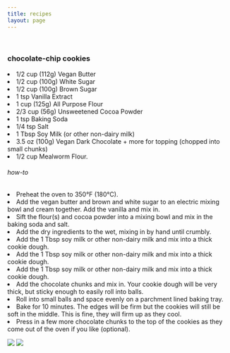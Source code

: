```yaml
---
title: recipes
layout: page
---
```


<br>

### chocolate-chip cookies

  <p><li>1/2 cup (112g) Vegan Butter</li>
<li>1/2 cup (100g) White Sugar</li>
<li>1/2 cup (100g) Brown Sugar</li>
<li>1 tsp Vanilla Extract</li>
<li>1 cup (125g) All Purpose Flour</li>
<li>2/3 cup (56g) Unsweetened Cocoa Powder</li>
<li>1 tsp Baking Soda</li>
<li>1/4 tsp Salt</li>
<li>1 Tbsp Soy Milk (or other non-dairy milk)</li>
<li>3.5 oz (100g) Vegan Dark Chocolate + more for topping (chopped into small chunks)</li>
<li>1/2 cup Mealworm Flour.</li></p>

###### how-to

<li>Preheat the oven to 350°F (180°C).</li>
<li>Add the vegan butter and brown and white sugar to an electric mixing bowl and cream together. Add the vanilla and mix in.</li>
<li>Sift the flour(s) and cocoa powder into a mixing bowl and mix in the baking soda and salt.</li>
<li>Add the dry ingredients to the wet, mixing in by hand until crumbly.</li>
<li>Add the 1 Tbsp soy milk or other non-dairy milk and mix into a thick cookie dough.</li>
<li>Add the 1 Tbsp soy milk or other non-dairy milk and mix into a thick cookie dough.</li>
<li>Add the 1 Tbsp soy milk or other non-dairy milk and mix into a thick cookie dough.</li>
<li>Add the chocolate chunks and mix in. Your cookie dough will be very thick, but sticky enough to easily roll into balls.</li>
<li>Roll into small balls and space evenly on a parchment lined baking tray.</li>
<li>Bake for 10 minutes. The edges will be firm but the cookies will still be soft in the middle. This is fine, they will firm up as they cool.</li>
<li>Press in a few more chocolate chunks to the top of the cookies as they come out of the oven if you like (optional).</li>

![]({{site.baseurl}}../img/cookies-in-jar.jpg)
![]({{site.baseurl}}../img/cookies-on-plate.jpg)

<br>
